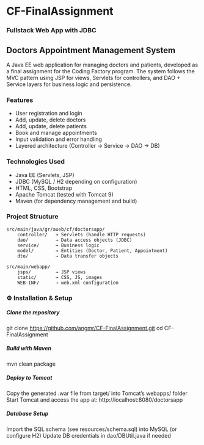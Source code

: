# CF-FinalAssignment
### Fullstack Web App with JDBC

## Doctors Appointment Management System

A Java EE web application for managing doctors and patients, developed as a final assignment for the Coding Factory program.
The system follows the MVC pattern using JSP for views, Servlets for controllers, and DAO + Service layers for business logic and persistence.

### Features
- User registration and login
- Add, update, delete doctors
- Add, update, delete patients
- Book and manage appointments
- Input validation and error handling
- Layered architecture (Controller → Service → DAO → DB)

### Technologies Used
- Java EE (Servlets, JSP)
- JDBC (MySQL / H2 depending on configuration)
- HTML, CSS, Bootstrap
- Apache Tomcat (tested with Tomcat 9)
- Maven (for dependency management and build)

### Project Structure
```text
src/main/java/gr/aueb/cf/doctorsapp/
    controller/   → Servlets (handle HTTP requests)
    dao/          → Data access objects (JDBC)
    service/      → Business logic
    model/        → Entities (Doctor, Patient, Appointment)
    dto/          → Data transfer objects

src/main/webapp/
    jsps/         → JSP views
    static/       → CSS, JS, images
    WEB-INF/      → web.xml configuration
```
    
### ⚙️ Installation & Setup

##### Clone the repository
git clone https://github.com/angmr/CF-FinalAssignment.git
cd CF-FinalAssignment

##### Build with Maven
mvn clean package

##### Deploy to Tomcat
Copy the generated .war file from target/ into Tomcat’s webapps/ folder
Start Tomcat and access the app at: http://localhost:8080/doctorsapp

##### Database Setup
Import the SQL schema (see resources/schema.sql) into MySQL (or configure H2)
Update DB credentials in dao/DBUtil.java if needed
